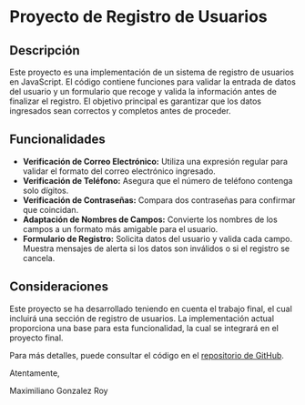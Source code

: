 # Proyecto de Registro de Usuarios

## Descripción

Este proyecto es una implementación de un sistema de registro de usuarios en JavaScript. El código contiene funciones para validar la entrada de datos del usuario y un formulario que recoge y valida la información antes de finalizar el registro. El objetivo principal es garantizar que los datos ingresados sean correctos y completos antes de proceder.

## Funcionalidades

- **Verificación de Correo Electrónico:** Utiliza una expresión regular para validar el formato del correo electrónico ingresado.
- **Verificación de Teléfono:** Asegura que el número de teléfono contenga solo dígitos.
- **Verificación de Contraseñas:** Compara dos contraseñas para confirmar que coincidan.
- **Adaptación de Nombres de Campos:** Convierte los nombres de los campos a un formato más amigable para el usuario.
- **Formulario de Registro:** Solicita datos del usuario y valida cada campo. Muestra mensajes de alerta si los datos son inválidos o si el registro se cancela.


## Consideraciones

Este proyecto se ha desarrollado teniendo en cuenta el trabajo final, el cual incluirá una sección de registro de usuarios. La implementación actual proporciona una base para esta funcionalidad, la cual se integrará en el proyecto final.

Para más detalles, puede consultar el código en el [repositorio de GitHub](https://github.com/MaxGonzalezRoy/Pre-entrega-1.git).


Atentamente,

Maximiliano Gonzalez Roy